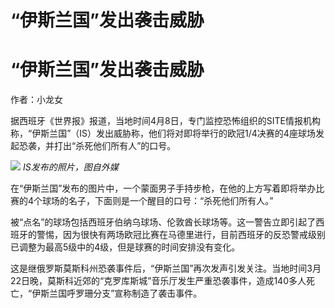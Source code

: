 # “伊斯兰国”发出袭击威胁

# “伊斯兰国”发出袭击威胁

作者：小龙女

据西班牙《世界报》报道，当地时间4月8日，专门监控恐怖组织的SITE情报机构称，“伊斯兰国”（IS）发出威胁称，他们将对即将举行的欧冠1/4决赛的4座球场发起恐袭，并打出“杀死他们所有人”的口号。

![](https://inews.gtimg.com/news_bt/OPVkWUcKsWbincw42qz8ncEXTXBG8oxzQywG3MLo7Nv2kAA/1000)
_IS发布的照片，图自外媒_

在“伊斯兰国”发布的图片中，一个蒙面男子手持步枪，在他的上方写着即将举办比赛的4个球场的名子，下面则是一个醒目的口号：“杀死他们所有人。”

被“点名”的球场包括西班牙伯纳乌球场、伦敦酋长球场等。这一警告立即引起了西班牙的警惕，因为很快有两场欧冠比赛在马德里进行，目前西班牙的反恐警戒级别已调整为最高5级中的4级，但是球赛的时间安排没有变化。

这是继俄罗斯莫斯科州恐袭事件后，“伊斯兰国”再次发声引发关注。当地时间3月22日晚，莫斯科近郊的“克罗库斯城”音乐厅发生严重恐袭事件，造成140多人死亡，“伊斯兰国呼罗珊分支”宣称制造了袭击事件。


